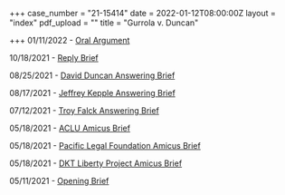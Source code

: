 +++
case_number = "21-15414"
date = 2022-01-12T08:00:00Z
layout = "index"
pdf_upload = ""
title = "Gurrola v. Duncan"

+++
01/11/2022 - [Oral Argument](https://www.ca9.uscourts.gov/media/video/?20220111/21-15414/) 

10/18/2021 - [Reply Brief](https://cdn.ca9.uscourts.gov/datastore/general/2022/01/12/21-15414_Reply_Brief.pdf)

08/25/2021 - [David Duncan Answering Brief](https://cdn.ca9.uscourts.gov/datastore/general/2022/01/12/21-15414_David_Duncan_Answering_Brief.pdf)

08/17/2021 - [Jeffrey Kepple Answering Brief](https://cdn.ca9.uscourts.gov/datastore/general/2022/01/12/21-15414_Jeffrey_Kepple_Answering_Brief.pdf)

07/12/2021 - [Troy Falck Answering Brief](https://cdn.ca9.uscourts.gov/datastore/general/2022/01/12/21-15414_Troy_Falc_Answering_Brief.pdf)

05/18/2021 - [ACLU Amicus Brief](https://cdn.ca9.uscourts.gov/datastore/general/2022/01/12/21-15414_ACLU_Amicus_Brief.pdf)

05/18/2021 - [Pacific Legal Foundation Amicus Brief](https://cdn.ca9.uscourts.gov/datastore/general/2022/01/12/21-15414_Pacific_Legal_Foundation_Amicus_Brief.pdf)

05/18/2021 - [DKT Liberty Project Amicus Brief](https://cdn.ca9.uscourts.gov/datastore/general/2022/01/12/21-15414_DKT_Liberty_Project_Amicus_Brief.pdf)

05/11/2021 - [Opening Brief](https://cdn.ca9.uscourts.gov/datastore/general/2022/01/12/21-15414_Opening_Brief.pdf)